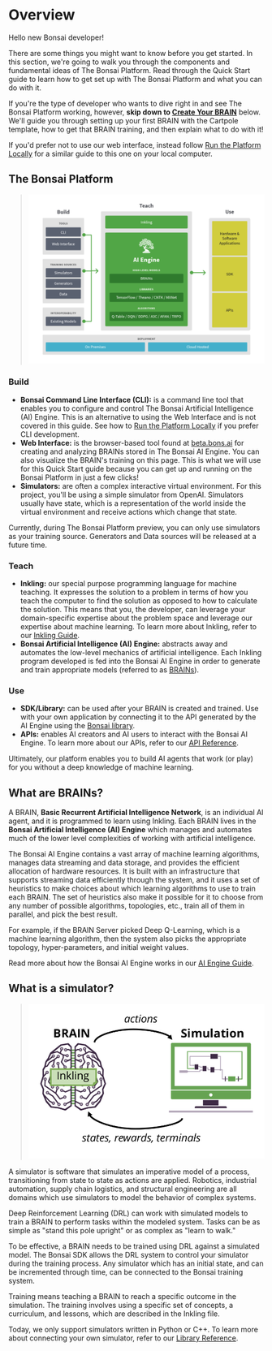 # Overview

Hello new Bonsai developer!

There are some things you might want to know before you get started. In this section, we're going
to walk you through the components and fundamental ideas of The Bonsai
Platform. Read through the Quick Start guide to learn how to get set up with The Bonsai Platform and what you can do with it.

If you're the type of developer who wants to dive right in and see The Bonsai Platform working,
however, **skip down to [Create Your BRAIN][1]** below. We'll guide you through setting up your
first BRAIN with the Cartpole template, how to get that BRAIN training, and then explain what
to do with it!

If you'd prefer not to use our web interface, instead follow [Run the Platform Locally][7] for a similar guide
to this one on your local computer.

## The Bonsai Platform

> ![The Bonsai Platform][2]

### Build

* **Bonsai Command Line Interface (CLI):** is a command line tool that enables you to configure and
control The Bonsai Artificial Intelligence (AI) Engine. This is an alternative to using the Web
Interface and is not covered in this guide. See how to [Run the Platform Locally][7] if you prefer CLI development.
* **Web Interface:** is the browser-based tool found at [beta.bons.ai][3] for creating and analyzing
BRAINs stored in The Bonsai AI Engine. You can also visualize the BRAIN's training on this page.
This is what we will use for this Quick Start guide because you can get up and running on the
Bonsai Platform in just a few clicks!
* **Simulators:** are often a complex interactive virtual environment. For this project, you'll
be using a simple simulator from OpenAI. Simulators usually have state, which is a representation of the
world inside the virtual environment and receive actions which change that state.

<aside class="notice">
Currently, during The Bonsai Platform preview, you can only use simulators as your training source. Generators
and Data sources will be released at a future time.
</aside> 

### Teach

* **Inkling:** our special purpose programming language for machine teaching. It expresses the
solution to a problem in terms of how you teach the computer to find the solution as opposed to
how to calculate the solution. This means that you, the developer, can leverage your domain-specific
expertise about the problem space and leverage our expertise about machine learning. To learn more
about Inkling, refer to our [Inkling Guide][8].
* **Bonsai Artificial Intelligence (AI) Engine:** abstracts away and automates the low-level
mechanics of artificial intelligence. Each Inkling program developed is fed into the Bonsai AI
Engine in order to generate and train appropriate models (referred to as [BRAINs][5]).

### Use

* **SDK/Library:** can be used after your BRAIN is created and trained. Use with your own
application by connecting it to the API generated by the AI Engine using the [Bonsai library][4]. 
* **APIs:** enables AI creators and AI users to interact with the Bonsai AI Engine. To learn more
about our APIs, refer to our [API Reference][9].

Ultimately, our platform enables you to build AI agents that work (or play) for you without a deep
knowledge of machine learning.

## What are BRAINs?

A BRAIN, **Basic Recurrent Artificial Intelligence Network**, is an individual AI agent, and it is
programmed to learn using Inkling. Each BRAIN lives in the **Bonsai Artificial Intelligence (AI)
Engine** which manages and automates much of the lower level complexities of working with artificial intelligence.

The Bonsai AI Engine contains a vast array of machine learning algorithms, manages data streaming
and data storage, and provides the efficient allocation of hardware resources. It is built with an
infrastructure that supports streaming data efficiently through the system, and it uses a set of
heuristics to make choices about which learning algorithms to use to train each BRAIN. The set of
heuristics also make it possible for it to choose from any number of possible algorithms, topologies,
etc., train all of them in parallel, and pick the best result.

For example, if the BRAIN Server picked Deep Q-Learning, which is a machine learning algorithm,
then the system also picks the appropriate topology, hyper-parameters, and initial weight values.

Read more about how the Bonsai AI Engine works in our [AI Engine Guide][6].

## What is a simulator?

> ![Brain and Simulator][10]

A simulator is software that simulates an imperative model of a process, transitioning from state
to state as actions are applied. Robotics, industrial automation, supply chain logistics, and
structural engineering are all domains which use simulators to model the behavior of complex systems.

Deep Reinforcement Learning (DRL) can work with simulated models to train a BRAIN to perform tasks within
the modeled system. Tasks can be as simple as "stand this pole upright" or as complex as "learn to walk." 

To be effective, a BRAIN needs to be trained using DRL against a simulated model. The Bonsai SDK
allows the DRL system to control your simulator during the training process. Any simulator which has
an initial state, and can be incremented through time, can be connected to the Bonsai training system.

Training means teaching a BRAIN to reach a specific outcome in the simulation. The training involves
using a specific set of concepts, a curriculum, and lessons, which are described in the Inkling file.

Today, we only support simulators written in Python or C++. To learn more about connecting your own
simulator, refer to our [Library Reference][4].



[1]: #create-your-brain
[2]: ../../images/bonsai-platform.png
[3]: https://beta.bons.ai
[4]: ../references/library-reference.html
[5]: #bonsai-brains
[6]: ./ai-engine-guide.html
[7]: ./local-dev-guide.html
[8]: ./inkling-guide.html
[9]: ../references/api-reference.html
[10]: ../../images/data-flow-simple.png

